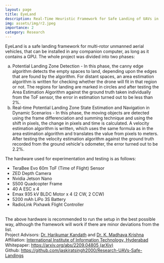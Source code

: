 ```yaml
---
layout: page
title: EyeLand
description: Real-Time Heuristic Framework for Safe Landing of UAVs in Dynamic Scenarios
img: assets/img/r2.jpeg
importance: 2
category: Research
---
```


EyeLand is a safe landing framework for multi-rotor unmanned aerial vehicles, that can be installed in any companion computer, as long as it contains a GPU. The whole project was divided into two phases: 
<ol type = "a">
    <li>
        Potential Landing Zone Detection - In this phase, the canny edge algorithm detects the empty spaces to land, depending upon the edges that are found by the algorithm. For distant spaces, an area estimation algorithm is written for checking whether the drone will fit in that region or not. The regions for landing are marked in circles and after testing the Area Estimation Algorithm against the ground truth taken individually from the ToF sensor, the error in estimation turned out to be less than 2%.
    </li>
    <li>
        Real-time Potential Landing Zone State Estimation and Navigation in Dynamic Scenarios - In this phase, the moving objects are detected using the frame differenciation and summing technique and using the shift in pixels, the change in pixels and time is calculated. A velocity estimation algorithm is written, which uses the same formula as in the area estimation algorithm and translates the value from pixels to meters. After testing the velocity estimation algorithm against the ground truth recorded from the ground vehicle's odometer, the error turned out to be 2.2%.
    </li>
</ol>

The hardware used for experimentation and testing is as follows:
<ul>
    <li>
        TeraBee Evo 60m ToF (Time of Flight) Sensor
    </li>
    <li>
        ZED Depth Camera
    </li>
    <li>
        Nvidia Jetson Nano
    </li>
    <li>
        S500 Quadcopter Frame
    </li>
    <li>
        40 A ESC x 4
    </li>
    <li>
        Emax 935 kV BLDC Motor x 4 (2 CW, 2 CCW)
    </li>
    <li>
        5200 mAh LiPo 3S Battery
    </li>
    <li>
        RadioLink Pixhawk Flight Controller
    </li>
</ul>    
<br>
The above hardware is recommended to run the setup in the best possible way, although the framework will work if there are minor deviations from the list.
<br>
Project Advisors: <a href = "https://www.iiit.ac.in/people/faculty/Harikumar/">Dr. Harikumar Kandath</a> and <a href = "https://www.iiit.ac.in/people/faculty/mkrishna/">Dr. K. Madhava Krishna</a>
<br>
Affiliation: <a href = "https://iiit.ac.in">International Institute of Information Technology, Hyderabad</a>
<br>
Whitepaper: <a href = "https://arxiv.org/abs/2209.04805">https://arxiv.org/abs/2209.04805 (arXiv)</a>
<br>
Github: <a href = "https://github.com/jaskiratsingh2000/Research-UAVs-Safe-Landings">https://github.com/jaskiratsingh2000/Research-UAVs-Safe-Landings</a>


<!--<iframe width="560" height="315" src="https://www.youtube.com/embed/bfZO2NFVPgA" title="YouTube video player" frameborder="0" allow="accelerometer; autoplay; clipboard-write; encrypted-media; gyroscope; picture-in-picture" allowfullscreen></iframe>-->
<br>
<!--
<a href = "https://presentquick.neeltron.repl.co/">Live demo</a><br>
Product Hunt: <a href = "https://www.producthunt.com/posts/presentquick">https://www.producthunt.com/posts/presentquick</a>
-->
